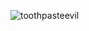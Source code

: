 
![toothpasteevil](https://user-images.githubusercontent.com/131368038/235721495-3c50aa25-2098-4602-83c0-71e16ddc8140.gif)
